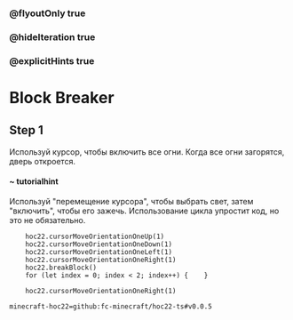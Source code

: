 ### @flyoutOnly true
### @hideIteration true
### @explicitHints true


# Block Breaker

## Step 1  
Используй курсор, чтобы включить все огни. Когда все огни загорятся, дверь откроется.  

#### ~ tutorialhint  
Используй "перемещение курсора", чтобы выбрать свет, затем "включить", чтобы его зажечь. Использование цикла упростит код, но это не обязательно.  



```ghost
    hoc22.cursorMoveOrientationOneUp(1)
    hoc22.cursorMoveOrientationOneDown(1)
    hoc22.cursorMoveOrientationOneLeft(1)
    hoc22.cursorMoveOrientationOneRight(1)
    hoc22.breakBlock()
    for (let index = 0; index < 2; index++) {    }
```
```template  
    hoc22.cursorMoveOrientationOneRight(1)   
```
```package
minecraft-hoc22=github:fc-minecraft/hoc22-ts#v0.0.5
```